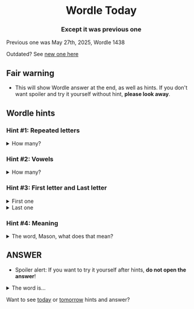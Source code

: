 <h1 align="center">
Wordle Today
</h1>

<h3 align="center">
Except it was previous one
</h3>

Previous one was May 27th, 2025, Wordle 1438

Outdated? See [new one here](README.md)

## Fair warning
- This will show Wordle answer at the end, as well as hints. If you don't want spoiler and try it yourself without hint, **please look away**.

## Wordle hints

### Hint #1: Repeated letters
<details>
  <summary>How many?</summary>
  Zero repeated letters.
</details>

### Hint #2: Vowels
<details>
  <summary>How many?</summary>
  There are 1 vowels. 
</details>

### Hint #3: First letter and Last letter
<details>
  <summary>First one</summary>
  Begins with the letter "S"
</details>
<details>
  <summary>Last one</summary>
  Ends with the letter "T"
</details>

### Hint #4: Meaning
<details>
  <summary>The word, Mason, what does that mean?</summary>
  Any activity that uses physical exertion or skills competitively under a set of rules that is not based on aesthetics.
</details>

## ANSWER
- Spoiler alert: If you want to try it yourself after hints, **do not open the answer**!

<details>
  <summary>The word is...</summary>
  SPORT
</details>

Want to see [today](README.md) or [tomorrow](TOMORROW.md) hints and answer?